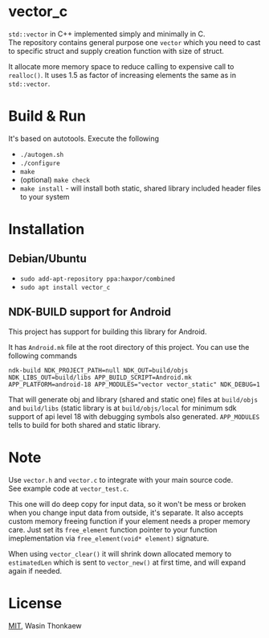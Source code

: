 # vector_c

`std::vector` in C++ implemented simply and minimally in C.  
The repository contains general purpose one `vector` which you need to cast to specific struct and supply creation function with size of struct.

It allocate more memory space to reduce calling to expensive call to `realloc()`. It uses 1.5 as factor of increasing elements the same as in `std::vector`.

# Build & Run

It's based on autotools. Execute the following

* `./autogen.sh`
* `./configure`
* `make`
* (optional) `make check`
* `make install` - will install both static, shared library included header files to your system

# Installation

## Debian/Ubuntu

* `sudo add-apt-repository ppa:haxpor/combined`
* `sudo apt install vector_c`

## NDK-BUILD support for Android

This project has support for building this library for Android.

It has `Android.mk` file at the root directory of this project.
You can use the following commands

```
ndk-build NDK_PROJECT_PATH=null NDK_OUT=build/objs NDK_LIBS_OUT=build/libs APP_BUILD_SCRIPT=Android.mk APP_PLATFORM=android-18 APP_MODULES="vector vector_static" NDK_DEBUG=1
```

That will generate obj and library (shared and static one) files at `build/objs` and `build/libs` (static library is at `build/objs/local` for minimum sdk support of api level 18 with debugging symbols also generated. `APP_MODULES` tells to build for both shared and static library.

# Note

Use `vector.h` and `vector.c` to integrate with your main source code.  
See example code at `vector_test.c`.

This one will do deep copy for input data, so it won't be mess or broken when you change input data from outside, it's separate.
It also accepts custom memory freeing function if your element needs a proper memory care. Just set its `free_element` function pointer to your function imeplementation via `free_element(void* element)` signature.

When using `vector_clear()` it will shrink down allocated memory to `estimatedLen` which is sent to `vector_new()` at first time, and will expand again if needed.

# License

[MIT](https://github.com/haxpor/vector_c/blob/master/LICENSE), Wasin Thonkaew
